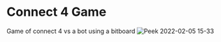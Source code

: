 # Connect 4 Game
Game of connect 4 vs a bot using a bitboard
![Peek 2022-02-05 15-33](https://user-images.githubusercontent.com/67800009/152658065-4220ed0d-2506-455b-a326-408477ecef82.gif)
